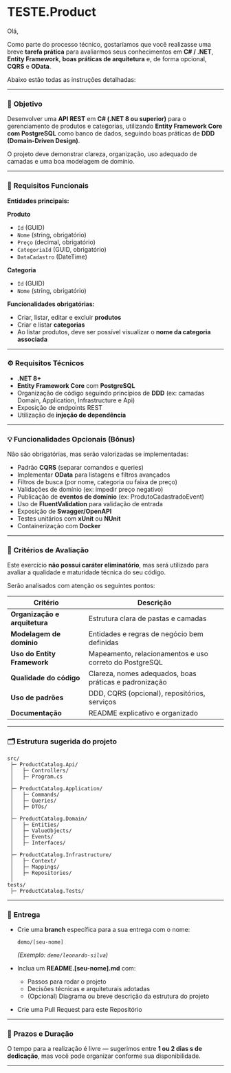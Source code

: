 # TESTE.Product

Olá,

Como parte do processo técnico, gostaríamos que você realizasse uma breve **tarefa prática** para avaliarmos seus conhecimentos em **C# / .NET**, **Entity Framework**, **boas práticas de arquitetura** e, de forma opcional, **CQRS** e **OData**.

Abaixo estão todas as instruções detalhadas:

---

### 🎯 **Objetivo**

Desenvolver uma **API REST** em **C# (.NET 8 ou superior)** para o gerenciamento de produtos e categorias, utilizando **Entity Framework Core com PostgreSQL** como banco de dados, seguindo boas práticas de **DDD (Domain-Driven Design)**.

O projeto deve demonstrar clareza, organização, uso adequado de camadas e uma boa modelagem de domínio.

---

### 🧱 **Requisitos Funcionais**

**Entidades principais:**

**Produto**

* `Id` (GUID)
* `Nome` (string, obrigatório)
* `Preço` (decimal, obrigatório)
* `CategoriaId` (GUID, obrigatório)
* `DataCadastro` (DateTime)

**Categoria**

* `Id` (GUID)
* `Nome` (string, obrigatório)

**Funcionalidades obrigatórias:**

* Criar, listar, editar e excluir **produtos**
* Criar e listar **categorias**
* Ao listar produtos, deve ser possível visualizar o **nome da categoria associada**

---

### ⚙️ **Requisitos Técnicos**

* **.NET 8+**
* **Entity Framework Core** com **PostgreSQL**
* Organização de código seguindo princípios de **DDD**
  (ex: camadas Domain, Application, Infrastructure e Api)
* Exposição de endpoints REST
* Utilização de **injeção de dependência**

---

### 💡 **Funcionalidades Opcionais (Bônus)**

Não são obrigatórias, mas serão valorizadas se implementadas:

* Padrão **CQRS** (separar comandos e queries)
* Implementar **OData** para listagens e filtros avançados
* Filtros de busca (por nome, categoria ou faixa de preço)
* Validações de domínio (ex: impedir preço negativo)
* Publicação de **eventos de domínio** (ex: ProdutoCadastradoEvent)
* Uso de **FluentValidation** para validação de entrada
* Exposição de **Swagger/OpenAPI**
* Testes unitários com **xUnit** ou **NUnit**
* Containerização com **Docker**

---

### 🧠 **Critérios de Avaliação**

Este exercício **não possui caráter eliminatório**, mas será utilizado para avaliar a qualidade e maturidade técnica do seu código.

Serão analisados com atenção os seguintes pontos:

| Critério                      | Descrição                                              |
| ----------------------------- | ------------------------------------------------------ |
| **Organização e arquitetura** | Estrutura clara de pastas e camadas                    |
| **Modelagem de domínio**      | Entidades e regras de negócio bem definidas            |
| **Uso do Entity Framework**   | Mapeamento, relacionamentos e uso correto do PostgreSQL     |
| **Qualidade do código**       | Clareza, nomes adequados, boas práticas e padronização |
| **Uso de padrões**            | DDD, CQRS (opcional), repositórios, serviços           |
| **Documentação**              | README explicativo e organizado                        |

---

### 🗂️ **Estrutura sugerida do projeto**

```
src/
 ├─ ProductCatalog.Api/
 │   ├─ Controllers/
 │   ├─ Program.cs
 │
 ├─ ProductCatalog.Application/
 │   ├─ Commands/
 │   ├─ Queries/
 │   ├─ DTOs/
 │
 ├─ ProductCatalog.Domain/
 │   ├─ Entities/
 │   ├─ ValueObjects/
 │   ├─ Events/
 │   ├─ Interfaces/
 │
 ├─ ProductCatalog.Infrastructure/
 │   ├─ Context/
 │   ├─ Mappings/
 │   ├─ Repositories/
 │
tests/
 ├─ ProductCatalog.Tests/
```

---

### 🚀 **Entrega**

* Crie uma **branch** específica para a sua entrega com o nome:

  ```
  demo/[seu-nome]
  ```

  *(Exemplo: `demo/leonardo-silva`)*
  

* Inclua um **README.[seu-nome].md** com:

  * Passos para rodar o projeto
  * Decisões técnicas e arquiteturais adotadas
  * (Opcional) Diagrama ou breve descrição da estrutura do projeto 

* Crie uma Pull Request para este Repositório

---

### 📅 **Prazos e Duração**

O tempo para a realização é livre — sugerimos entre **1 ou 2 dias s de dedicação**, mas você pode organizar conforme sua disponibilidade.

---

